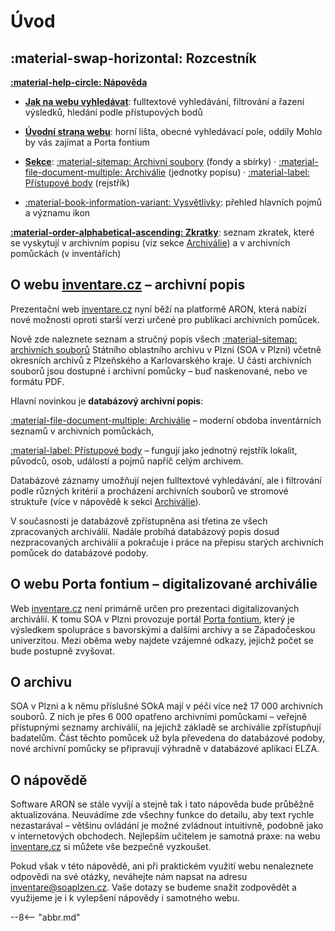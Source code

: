 # Úvod

## :material-swap-horizontal: Rozcestník

**[:material-help-circle: Nápověda](help/index.md)**

* **[Jak na webu vyhledávat](help/searching.md)**: fulltextové vyhledávání, filtrování a řazení výsledků, hledání podle přístupových bodů

* **[Úvodní strana webu](help/homepage.md)**: horní lišta, obecné vyhledávací pole, oddíly Mohlo by vás zajímat a Porta fontium

* **[Sekce](sections/shared.md)**: [:material-sitemap: Archivní soubory](sections/section-fund.md) (fondy a sbírky) · [:material-file-document-multiple: Archiválie](sections/section-archdesc.md) (jednotky popisu) · [:material-label: Přístupové body](sections/section-entity.md) (rejstřík)  

* [:material-book-information-variant: Vysvětlivky](help/glossary.md): přehled hlavních pojmů a významu ikon

**[:material-order-alphabetical-ascending: Zkratky](abbreviations/index.md)**: seznam zkratek, které se vyskytují v&nbsp;archivním popisu (viz sekce [Archiválie](sections/section-archdesc.md)) a v&nbsp;archivních pomůckách (v&nbsp;inventářích)

## O webu [inventare.cz](https://www.inventare.cz) – archivní popis

Prezentační web [inventare.cz](https://www.inventare.cz) nyní běží na platformě ARON, 
která nabízí nové možnosti oproti starší verzi určené pro publikaci archivních pomůcek. 

Nově zde naleznete seznam a stručný popis všech [:material-sitemap: archivních souborů](sections/section-fund.md) Státního oblastního archivu v&nbsp;Plzni (SOA v&nbsp;Plzni) 
včetně okresních archivů z Plzeňského a Karlovarského kraje.
U části archivních souborů jsou dostupné i archivní pomůcky – buď naskenované, nebo ve formátu PDF.

Hlavní novinkou je **databázový archivní popis**:

[:material-file-document-multiple: Archiválie](sections/section-archdesc.md) – moderní obdoba inventárních seznamů v archivních pomůckách, 

[:material-label: Přístupové body](sections/section-entity.md) – fungují jako jednotný rejstřík lokalit, původců, osob, událostí a pojmů napříč celým archivem. 

Databázové záznamy umožňují nejen fulltextové vyhledávání, 
ale i filtrování podle různých kritérií a procházení archivních souborů ve stromové struktuře (více v&nbsp;nápovědě k&nbsp;sekci [Archiválie](sections/section-archdesc.md)).

V současnosti je databázově zpřístupněna asi třetina ze všech zpracovaných archiválií. 
Nadále probíhá databázový popis dosud nezpracovaných archiválií a pokračuje i práce na přepisu starých archivních pomůcek do databázové podoby.

## O webu Porta fontium – digitalizované archiválie
Web [inventare.cz](https://www.inventare.cz) není primárně určen pro prezentaci digitalizovaných archiválií.
K tomu SOA v Plzni provozuje portál [Porta fontium](https://www.portafontium.eu), který je výsledkem spolupráce s bavorskými a dalšími archivy a se Západočeskou univerzitou.
Mezi oběma weby najdete vzájemné odkazy, jejichž počet se bude postupně zvyšovat. 

## O archivu
SOA v Plzni a k&nbsp;němu příslušné SOkA mají v&nbsp;péči více než 17 000 archivních souborů.
Z nich je přes 6 000 opatřeno archivními pomůckami – veřejně přístupnými seznamy archiválií, 
na jejichž základě se archiválie zpřístupňují badatelům.
Část těchto pomůcek už byla převedena do databázové podoby, nové archivní pomůcky se připravují výhradně v databázové aplikaci ELZA.
 
## O nápovědě

Software ARON se stále vyvíjí a stejně tak i tato nápověda bude průběžně aktualizována.
Neuvádíme zde všechny funkce do detailu, aby text rychle nezastarával – většinu ovládání je možné zvládnout intuitivně, podobně jako v internetových obchodech.
Nejlepším učitelem je samotná praxe: na webu [inventare.cz](https://www.inventare.cz) si můžete vše bezpečně vyzkoušet.

Pokud však v&nbsp;této nápovědě, ani při praktickém využití webu nenaleznete odpovědi na své otázky, 
neváhejte nám napsat na adresu <inventare@soaplzen.cz>. 
Vaše dotazy se budeme snažit zodpovědět a využijeme je i k&nbsp;vylepšení nápovědy i samotného webu.

--8<-- "abbr.md"


